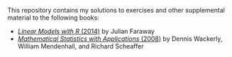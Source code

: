 This repository contains my solutions to exercises and other supplemental material to the following books:

- [*Linear Models with R* (2014)](https://julianfaraway.github.io/faraway/LMR/) by Julian Faraway
- [*Mathematical Statistics with Applications* (2008)](https://www.amazon.com/Mathematical-Statistics-Applications-Dennis-Wackerly/dp/0495110817) by Dennis Wackerly, William Mendenhall, and Richard Scheaffer
